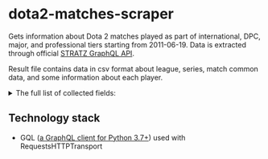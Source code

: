 # dota2-matches-scraper
Gets information about Dota 2 matches played as part of international, DPC, major, and professional tiers starting from 2011-06-19.
Data is extracted through official [STRATZ GraphQL API](https://stratz.com/api).

Result file contains data in csv format about league, series, match common data, and some information about each player.

<details>
<summary>The full list of collected fields:</summary>
<ul>
<li>league</li>
<li>league_id</li>
<li>league_tier</li>
<li>league_start_date_time</li>
<li>league_end_date_time</li>
<li>league_region</li>
<li>series_id</li>
<li>series_type</li>
<li>match_id</li>
<li>match_start_date_time</li>
<li>match_duration_seconds</li>
<li>first_blood_time_seconds</li>
<li>radiant_team_id</li>
<li>radiant_team_name</li>
<li>dire_team_id</li>
<li>dire_team_name</li>
<li>winner_id</li>
<li>radiant_kills</li>
<li>dire_kills</li>
<li>radiant_player_1_id</li>
<li>radiant_player_1_name</li>
<li>radiant_player_1_hero_id</li>
<li>radiant_player_1_hero</li>
<li>radiant_player_1_position</li>
<li>radiant_player_1_lane</li>
<li>radiant_player_1_role</li>
<li>radiant_player_1_kills</li>
<li>radiant_player_1_deaths</li>
<li>radiant_player_1_assists</li>
<li>radiant_player_1_networth</li>
<li>radiant_player_2_id</li>
<li>radiant_player_2_name</li>
<li>radiant_player_2_hero_id</li>
<li>radiant_player_2_hero</li>
<li>radiant_player_2_position</li>
<li>radiant_player_2_lane</li>
<li>radiant_player_2_role</li>
<li>radiant_player_2_kills</li>
<li>radiant_player_2_deaths</li>
<li>radiant_player_2_assists</li>
<li>radiant_player_2_networth</li>
<li>radiant_player_3_id</li>
<li>radiant_player_3_name</li>
<li>radiant_player_3_hero_id</li>
<li>radiant_player_3_hero</li>
<li>radiant_player_3_position</li>
<li>radiant_player_3_lane</li>
<li>radiant_player_3_role</li>
<li>radiant_player_3_kills</li>
<li>radiant_player_3_deaths</li>
<li>radiant_player_3_assists</li>
<li>radiant_player_3_networth</li>
<li>radiant_player_4_id</li>
<li>radiant_player_4_name</li>
<li>radiant_player_4_hero_id</li>
<li>radiant_player_4_hero</li>
<li>radiant_player_4_position</li>
<li>radiant_player_4_lane</li>
<li>radiant_player_4_role</li>
<li>radiant_player_4_kills</li>
<li>radiant_player_4_deaths</li>
<li>radiant_player_4_assists</li>
<li>radiant_player_4_networth</li>
<li>radiant_player_5_id</li>
<li>radiant_player_5_name</li>
<li>radiant_player_5_hero_id</li>
<li>radiant_player_5_hero</li>
<li>radiant_player_5_position</li>
<li>radiant_player_5_lane</li>
<li>radiant_player_5_role</li>
<li>radiant_player_5_kills</li>
<li>radiant_player_5_deaths</li>
<li>radiant_player_5_assists</li>
<li>radiant_player_5_networth</li>
<li>dire_player_1_id</li>
<li>dire_player_1_name</li>
<li>dire_player_1_hero_id</li>
<li>dire_player_1_hero</li>
<li>dire_player_1_position</li>
<li>dire_player_1_lane</li>
<li>dire_player_1_role</li>
<li>dire_player_1_kills</li>
<li>dire_player_1_deaths</li>
<li>dire_player_1_assists</li>
<li>dire_player_1_networth</li>
<li>dire_player_2_id</li>
<li>dire_player_2_name</li>
<li>dire_player_2_hero_id</li>
<li>dire_player_2_hero</li>
<li>dire_player_2_position</li>
<li>dire_player_2_lane</li>
<li>dire_player_2_role</li>
<li>dire_player_2_kills</li>
<li>dire_player_2_deaths</li>
<li>dire_player_2_assists</li>
<li>dire_player_2_networth</li>
<li>dire_player_3_id</li>
<li>dire_player_3_name</li>
<li>dire_player_3_hero_id</li>
<li>dire_player_3_hero</li>
<li>dire_player_3_position</li>
<li>dire_player_3_lane</li>
<li>dire_player_3_role</li>
<li>dire_player_3_kills</li>
<li>dire_player_3_deaths</li>
<li>dire_player_3_assists</li>
<li>dire_player_3_networth</li>
<li>dire_player_4_id</li>
<li>dire_player_4_name</li>
<li>dire_player_4_hero_id</li>
<li>dire_player_4_hero</li>
<li>dire_player_4_position</li>
<li>dire_player_4_lane</li>
<li>dire_player_4_role</li>
<li>dire_player_4_kills</li>
<li>dire_player_4_deaths</li>
<li>dire_player_4_assists</li>
<li>dire_player_4_networth</li>
<li>dire_player_5_id</li>
<li>dire_player_5_name</li>
<li>dire_player_5_hero_id</li>
<li>dire_player_5_hero</li>
<li>dire_player_5_position</li>
<li>dire_player_5_lane</li>
<li>dire_player_5_role</li>
<li>dire_player_5_kills</li>
<li>dire_player_5_deaths</li>
<li>dire_player_5_assists</li>
<li>dire_player_5_networth</li>
</ul>
</details>

## Technology stack
- GQL ([a GraphQL client for Python 3.7+](https://gql.readthedocs.io/en/stable/)) used with RequestsHTTPTransport
